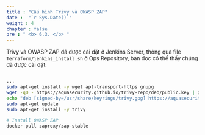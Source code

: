 ```yaml
---
title : "Cấu hình Trivy và OWASP ZAP"
date :  "`r Sys.Date()`" 
weight : 4
chapter : false
pre : " <b> 6.3. </b> "
---
```


Trivy và OWASP ZAP đã được cài đặt ở Jenkins Server, thông qua file `Terraform/jenkins_install.sh` ở Ops Repository, bạn đọc có thể thấy chúng đã được cài đặt:

```sh

...
sudo apt-get install -y wget apt-transport-https gnupg
wget -qO - https://aquasecurity.github.io/trivy-repo/deb/public.key | gpg --dearmor | sudo tee /usr/share/keyrings/trivy.gpg > /dev/null
echo "deb [signed-by=/usr/share/keyrings/trivy.gpg] https://aquasecurity.github.io/trivy-repo/deb generic main" | sudo tee -a /etc/apt/sources.list.d/trivy.list
sudo apt-get update
sudo apt-get install -y trivy

# Install OWASP ZAP
docker pull zaproxy/zap-stable
```